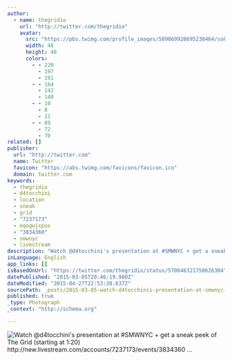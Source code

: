 ```yaml
---
author:
  - name: thegridio
    url: "http://twitter.com/thegridio"
    avatar:
      src: "https://pbs.twimg.com/profile_images/509869928695230464/sob_gOga_normal.jpeg"
      width: 48
      height: 48
      colors:
        - - 220
          - 197
          - 191
        - - 164
          - 142
          - 140
        - - 10
          - 8
          - 11
        - - 89
          - 72
          - 70
related: []
publisher:
  url: "http://twitter.com"
  name: Twitter
  favicon: "https://abs.twimg.com/favicons/favicon.ico"
  domain: twitter.com
keywords:
  - thegridio
  - d4tocchini
  - location
  - sneak
  - grid
  - "7237173"
  - eqogwjxpux
  - "3834360"
  - smwnyc
  - livestream
description: "Watch @d4tocchini's presentation at #SMWNYC + get a sneak peek of The Grid (starting at 1:20) http://new.livestream.com/accounts/7237173/events/3834360 ..."
inLanguage: English
app_links: []
isBasedOnUrl: "https://twitter.com/thegridio/status/570646321750626304"
datePublished: "2015-03-05T20:46:19.980Z"
dateModified: "2015-04-27T22:53:38.637Z"
sourcePath: _posts/2015-03-05-watch-d4tocchinis-presentation-at-smwnyc-get-a-sneak-pe.md
published: true
_type: Photograph
_context: "http://schema.org"

---
```

![Watch @d4tocchini's presentation at #SMWNYC + get a sneak peek of The Grid (starting at 1:20) http://new.livestream.com/accounts/7237173/events/3834360 ...](https://pbs.twimg.com/media/B-tXzkBUsAAf1Co.png:large)